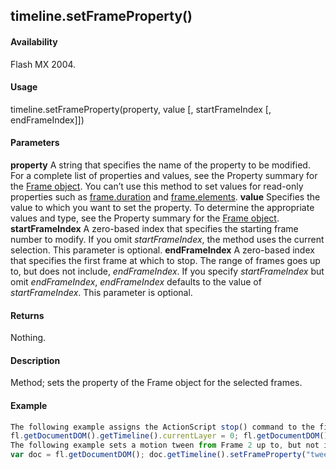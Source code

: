 ## timeline.setFrameProperty()

#### Availability

Flash MX 2004.

#### Usage

timeline.setFrameProperty(property, value \[, startFrameIndex \[, endFrameIndex\]\])

#### Parameters

**property** A string that specifies the name of the property to be modified. For a complete list of properties and values, see the Property summary for the [Frame object](#!AdobeDocs/developers-animatesdk-docs/master/Frame_object/frame_summary.md).
You can’t use this method to set values for read-only properties such as [frame.duration](#!AdobeDocs/developers-animatesdk-docs/master/Frame_object/frame4.md) and [frame.elements](#!AdobeDocs/developers-animatesdk-docs/master/Frame_object/frame5.md).
**value** Specifies the value to which you want to set the property. To determine the appropriate values and type, see the Property summary for the [Frame object](#!AdobeDocs/developers-animatesdk-docs/master/Frame_object/frame_summary.md).
**startFrameIndex** A zero-based index that specifies the starting frame number to modify. If you omit
*startFrameIndex*, the method uses the current selection. This parameter is optional.
**endFrameIndex** A zero-based index that specifies the first frame at which to stop. The range of frames goes up to, but does not include, *endFrameIndex*. If you specify *startFrameIndex* but omit *endFrameIndex*, *endFrameIndex* defaults to the value of *startFrameIndex*. This parameter is optional.

#### Returns

Nothing.

#### Description

Method; sets the property of the Frame object for the selected frames.

#### Example

```javascript
The following example assigns the ActionScript stop() command to the first frame of the top layer in the current document:
fl.getDocumentDOM().getTimeline().currentLayer = 0; fl.getDocumentDOM().getTimeline().setSelectedFrames(0,0,true); fl.getDocumentDOM().getTimeline().setFrameProperty("actionScript", "stop();");
The following example sets a motion tween from Frame 2 up to, but not including, Frame 5, of the current layer (remember that index values are different from frame number values):
var doc = fl.getDocumentDOM(); doc.getTimeline().setFrameProperty("tweenType","motion",1,4);

```